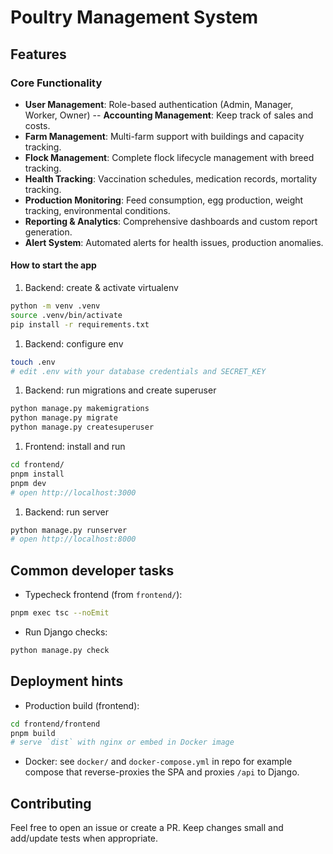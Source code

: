 # Poultry Management System 

## Features

### Core Functionality

- **User Management**: Role-based authentication (Admin, Manager, Worker, Owner)
-- **Accounting Management**: Keep track of sales and costs.
- **Farm Management**: Multi-farm support with buildings and capacity tracking.
- **Flock Management**: Complete flock lifecycle management with breed tracking.
- **Health Tracking**: Vaccination schedules, medication records, mortality tracking.
- **Production Monitoring**: Feed consumption, egg production, weight tracking, environmental conditions.
- **Reporting & Analytics**: Comprehensive dashboards and custom report generation.
- **Alert System**: Automated alerts for health issues, production anomalies.

#### How to start the app

1. Backend: create & activate virtualenv

```bash
python -m venv .venv
source .venv/bin/activate
pip install -r requirements.txt
```

1. Backend: configure env

```bash
touch .env
# edit .env with your database credentials and SECRET_KEY 
```

1. Backend: run migrations and create superuser

```bash
python manage.py makemigrations
python manage.py migrate
python manage.py createsuperuser
```

1. Frontend: install and run

```bash
cd frontend/
pnpm install
pnpm dev
# open http://localhost:3000
```

1. Backend: run server

```bash
python manage.py runserver
# open http://localhost:8000
```

## Common developer tasks

- Typecheck frontend (from `frontend/`):

```bash
pnpm exec tsc --noEmit
```

- Run Django checks:

```bash
python manage.py check
```

## Deployment hints

- Production build (frontend):

```bash
cd frontend/frontend
pnpm build
# serve `dist` with nginx or embed in Docker image
```

- Docker: see `docker/` and `docker-compose.yml` in repo for example compose that reverse-proxies the SPA and proxies `/api` to Django.

## Contributing

Feel free to open an issue or create a PR. Keep changes small and add/update tests when appropriate.
